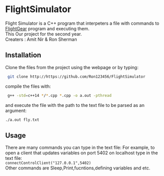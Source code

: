 # FlightSimulator

Flight Simulator is a C++ program that interpeters a file with commands to [FlightGear](https://www.flightgear.org/) program and executing them.  
This Our project for the second year.  
Creaters : Amit Nir & Ron Sherman
## Installation

Clone the files from the project using the webpage or  by typing:     
```bash  
 git clone http://https://github.com/Ron123456/FlightSimulator
```  
compile the files with:
```bash  
 g++ -std=c++14 */*.cpp *.cpp -o a.out -pthread  
```   
and execute the file with the path to the text file to be parsed as an argument:     
```bash
./a.out fly.txt
```

## Usage
There are many commands you can type in the text file:
For example, to open a client that updates variables on port 5402 on localhost type in the text file:  
```connectControlClient("127.0.0.1",5402)```  
Other commands are Sleep,Print,fucntions,defining variables and etc.
